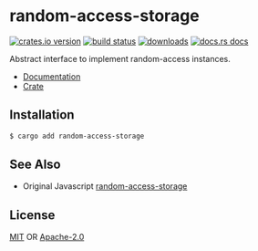 # random-access-storage
[![crates.io version][1]][2] [![build status][3]][4]
[![downloads][5]][6] [![docs.rs docs][7]][8]

Abstract interface to implement random-access instances.

- [Documentation][8]
- [Crate][2]

## Installation
```sh
$ cargo add random-access-storage
```

## See Also
- Original Javascript [random-access-storage](https://github.com/random-access-storage/random-access-storage)

## License
[MIT](./LICENSE-MIT) OR [Apache-2.0](./LICENSE-APACHE)

[1]: https://img.shields.io/crates/v/random-access-storage.svg?style=flat-square
[2]: https://crates.io/crate/random-access-storage
[3]: https://img.shields.io/travis/datrs/random-access-storage.svg?style=flat-square
[4]: https://travis-ci.org/datrs/random-access-storage
[5]: https://img.shields.io/crates/d/random-access-storage.svg?style=flat-square
[6]: https://crates.io/crates/random-access-storage
[7]: https://docs.rs/random-access-storage/badge.svg
[8]: https://docs.rs/random-access-storage
